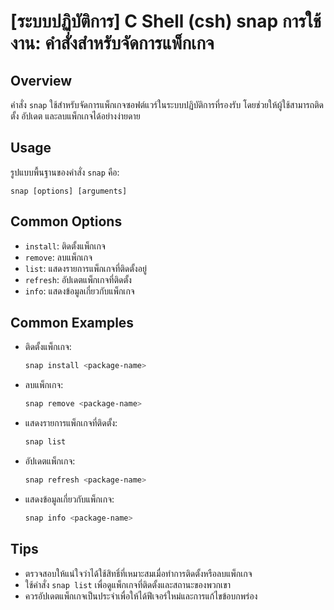 # [ระบบปฏิบัติการ] C Shell (csh) snap การใช้งาน: คำสั่งสำหรับจัดการแพ็กเกจ

## Overview
คำสั่ง `snap` ใช้สำหรับจัดการแพ็กเกจซอฟต์แวร์ในระบบปฏิบัติการที่รองรับ โดยช่วยให้ผู้ใช้สามารถติดตั้ง อัปเดต และลบแพ็กเกจได้อย่างง่ายดาย

## Usage
รูปแบบพื้นฐานของคำสั่ง `snap` คือ:

```
snap [options] [arguments]
```

## Common Options
- `install`: ติดตั้งแพ็กเกจ
- `remove`: ลบแพ็กเกจ
- `list`: แสดงรายการแพ็กเกจที่ติดตั้งอยู่
- `refresh`: อัปเดตแพ็กเกจที่ติดตั้ง
- `info`: แสดงข้อมูลเกี่ยวกับแพ็กเกจ

## Common Examples
- ติดตั้งแพ็กเกจ:
  ```bash
  snap install <package-name>
  ```

- ลบแพ็กเกจ:
  ```bash
  snap remove <package-name>
  ```

- แสดงรายการแพ็กเกจที่ติดตั้ง:
  ```bash
  snap list
  ```

- อัปเดตแพ็กเกจ:
  ```bash
  snap refresh <package-name>
  ```

- แสดงข้อมูลเกี่ยวกับแพ็กเกจ:
  ```bash
  snap info <package-name>
  ```

## Tips
- ตรวจสอบให้แน่ใจว่าได้ใช้สิทธิ์ที่เหมาะสมเมื่อทำการติดตั้งหรือลบแพ็กเกจ
- ใช้คำสั่ง `snap list` เพื่อดูแพ็กเกจที่ติดตั้งและสถานะของพวกเขา
- ควรอัปเดตแพ็กเกจเป็นประจำเพื่อให้ได้ฟีเจอร์ใหม่และการแก้ไขข้อบกพร่อง